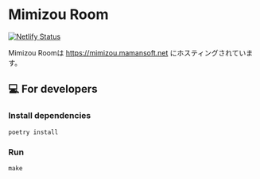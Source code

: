 Mimizou Room
============

[![Netlify Status](https://api.netlify.com/api/v1/badges/c79dd463-28d2-44fd-9fa7-8621bf03f1b5/deploy-status)](https://app.netlify.com/sites/mimizou-room/deploys)

Mimizou Roomは https://mimizou.mamansoft.net にホスティングされています。


💻 For developers
-------------------

### Install dependencies

```
poetry install
```

### Run

```
make
```
